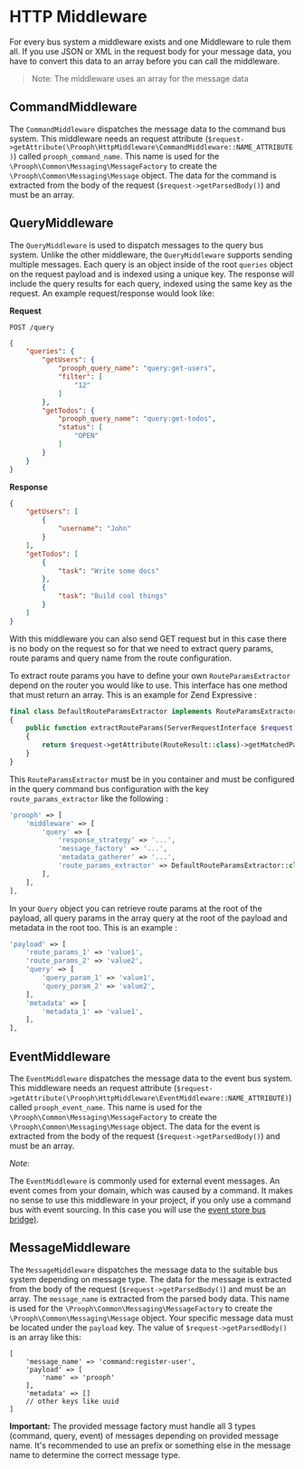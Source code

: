 # HTTP Middleware
For every bus system a middleware exists and one Middleware to rule them all. If you use JSON or XML in the request body
for your message data, you have to convert this data to an array before you can call the middleware.

> Note: The middleware uses an array for the message data

## CommandMiddleware
The `CommandMiddleware` dispatches the message data to the command bus system. This middleware needs an request attribute
(`$request->getAttribute(\Prooph\HttpMiddleware\CommandMiddleware::NAME_ATTRIBUTE)`) called `prooph_command_name`.
This name is used for the `\Prooph\Common\Messaging\MessageFactory` to create the `\Prooph\Common\Messaging\Message`
object. The data for the command is extracted from the body of the request (`$request->getParsedBody()`) and must be an
array.

## QueryMiddleware
The `QueryMiddleware` is used to dispatch messages to the query bus system. Unlike the other middleware, the `QueryMiddleware`
supports sending multiple messages. Each query
is an object inside of the root `queries` object on the request payload and is indexed using a unique key. The response will include the query results
for each query, indexed using the same key as the request.  An example request/response would look like:

**Request**

`POST /query`

```json
{
    "queries": {
        "getUsers": {
            "prooph_query_name": "query:get-users",
            "filter": [
                "12"
            ]
        },
        "getTodos": {
            "prooph_query_name": "query:get-todos",
            "status": [
                "OPEN"
            ]
        }
    }
}
```

**Response**

```json
{
    "getUsers": [
        {
            "username": "John"
        }
    ],
    "getTodos": [
        {
            "task": "Write some docs"
        },
        {
            "task": "Build cool things"
        }
    ]
}
```

With this middleware you can also send GET request but in this case there is no body on the request so for that we need
to extract query params, route params and query name from the route configuration.

To extract route params you have to define your own `RouteParamsExtractor` depend on the router you would like to use.
This interface has one method that must return an array. This is an example for Zend Expressive :

```php
final class DefaultRouteParamsExtractor implements RouteParamsExtractor
{
    public function extractRouteParams(ServerRequestInterface $request) : array
    {
        return $request->getAttribute(RouteResult::class)->getMatchedParams();
    }
}
```

This `RouteParamsExtractor` must be in you container and must be configured in the query command bus configuration with
the key `route_params_extractor` like the following :

```php
'prooph' => [
    'middleware' => [
        'query' => [
            'response_strategy' => '...',
            'message_factory' => '...',
            'metadata_gatherer' => '...',
            'route_params_extractor' => DefaultRouteParamsExtractor::class,
        ],
    ],
],
```

In your `Query` object you can retrieve route params at the root of the payload, all query params in the array query at
the root of the payload and metadata in the root too. This is an example :

```php
'payload' => [
    'route_params_1' => 'value1',
    'route_params_2' => 'value2',
    'query' => [
        'query_param_1' => 'value1',
        'query_param_2' => 'value2',
    ],
    'metadata' => [
        'metadata_1' => 'value1',
    ],
],
```

## EventMiddleware
The `EventMiddleware` dispatches the message data to the event bus system. This middleware needs an request attribute
(`$request->getAttribute(\Prooph\HttpMiddleware\EventMiddleware::NAME_ATTRIBUTE)`) called `prooph_event_name`.
This name is used for the `\Prooph\Common\Messaging\MessageFactory` to create the `\Prooph\Common\Messaging\Message`
object. The data for the event is extracted from the body of the request (`$request->getParsedBody()`) and must be an
array.

*Note:*

The `EventMiddleware` is commonly used for external event messages. An event comes from your domain, which was caused
by a command. It makes no sense to use this middleware in your project, if you only use a command bus with event sourcing.
In  this case you will use the [event store bus bridge)](https://github.com/prooph/event-store-bus-bridge "Marry CQRS with Event Sourcing").

## MessageMiddleware
The `MessageMiddleware` dispatches the message data to the suitable bus system depending on message type. The data
for the message is extracted from the body of the request (`$request->getParsedBody()`) and must be an array. The
`message_name` is extracted from the parsed body data. This name is used for the `\Prooph\Common\Messaging\MessageFactory`
to create the `\Prooph\Common\Messaging\Message` object. Your specific message data must be located under the `payload`
key. The value of `$request->getParsedBody()` is an array like this:

```
[
    'message_name' => 'command:register-user',
    'payload' => [
        'name' => 'prooph'
    ],
    'metadata' => []
    // other keys like uuid
]
```

**Important:** The provided message factory must handle all 3 types (command, query, event) of messages depending on
provided message name. It's recommended to use an prefix or something else in the message name to determine the correct
message type.
